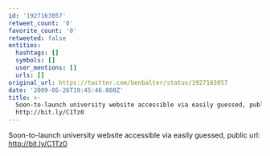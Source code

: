 ```yaml
---
id: '1927163057'
retweet_count: '0'
favorite_count: '0'
retweeted: false
entities:
  hashtags: []
  symbols: []
  user_mentions: []
  urls: []
original_url: https://twitter.com/benbalter/status/1927163057
date: '2009-05-26T19:45:46.000Z'
title: >-
  Soon-to-launch university website accessible via easily guessed, public url:
  http://bit.ly/C1Tz0
---
```


Soon-to-launch university website accessible via easily guessed, public url: http://bit.ly/C1Tz0